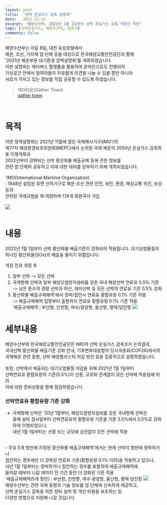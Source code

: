 ```yaml
---
layout: post
title:  "선박 온실가스 감축 설명회"
date:   2021-12-15
excerpt: "해양수산부, 2022년 1월 1일부터 선박 온실가스 감축 개정안 적용"
tags: [선박온실가스, 해양수산부, 임윤서]
comments: False
---
```

해양수산부는 이달 8일, 대전 유성호텔에서<br>
해운, 조선, 기자재 업·단체 등을 대상으로 한국해양교통안전공단과 함께<br>
‘2021년 해운부문 대기환경 정책설명회’를 개최하였습니다.<br>
이번 설명회는 메타버스 플랫폼을 활용하여 온라인으로도 진행되어<br>
가상공간 안에서 참여자들이 자유롭게 의견을 나눌 수 있을 뿐만 아니라 <br>
서로가 가지고 있는 정보를 직접 공유할 수 있도록 하였습니다.<br>
> 게더타운(Gather Town)<br>
 <a href="https://gather.town/app/g1gZgxDQRAEzepPL/KOMSA" class="btn btn-success">gather town</a>
<br>

# 목적
이번 정책설명회는 2021년 11월에 열린 국제해사기구(IMO')의 <br>
제77차 해양환경보호위원회(MEPC)에서 논의된 국제 해운의 2050년 온실가스 감축목표 이행계획과<br>
2022년부터 강화되는 선박 황산화물 배출규제 등에 관한 정보를<br>
관련 업·단체와 공유하고 이에 대한 대비를 당부하기 위해 개최되었습니다. <br>
<br>
'IMO(International Martime Organization)<br>
: 1948년 설립된 유엔 산하기구로 해운·조선 관련 안전, 보안, 환경, 해상교통 촉진, 보상 등과<br>
관련된 국제규범을 제·개정하며 174개 회원국이 가입<br>
<br>
<img src="/assets/img/imo.png"><br>
<br>
# 내용
2022년 1월 1일부터 선박 황산화물 배출기준이 강화되어 적용됩니다. 
대기오염물질의 하나인 황산화물(SOx)의 배출을 줄이기 위함입니다. 

개정 전과 개정 후
 1) 일부 선박 -> 모든 선박
 2) 국제항해 선박과 일부 해양오염방지설비를 갖춘 국내 해양선박 연료유 0.5% 기준<br>
	-> 낮은 톤수의 경량 선박과 어선, 레저선박 등 모든 선박의 연료유 기준 0.5% 강화
 3) 황산화물 배출규제해역'에서 정박/접안시 연료유 황함유량 0.1% 기준 적용<br>
	-> 배출규제해역 입항부터 출항까지 연료유 황함유량 0.1% 기준 적용<br>
 '배출규제해역 : 부산항, 인천항, 여수/광양항, 울산항, 평택/당진항
<img src="/assets/img/연료유.png"><br>
# 세부내용
해양수산부와 한국해양교통안전공단은 IMO의 선박 온실가스 감축조치 논의결과,<br>
국내선박 황산화물 배출기준 강화 안내, 기후변화대응협약 당사국총회(COP26)에서의<br>
국제해운 관련 동향, 선박 해양플라스틱 저감 방안 등을 집중적으로 설명하였습니다.<br>
<br>
또한, 선박에서 배출되는 대기오염물질 저감을 위해 2021년 1월 1일부터<br>
선박연료유 황함유량의 기준(0.5%)이 선종, 규모와 관계없이 모든 선박에 적용됨에 따라<br>
이에 대한 준비상황을 함께 점검하였습니다.<br>
### 선박연료유 황함유량 기준 강화
 - 국제항해 선박은 ’20년 1월부터, 해양오염방지설비를 갖춘 국내항해 선박은<br>
 올해 설비 검사일부터 선박연료유의 황함유량 기준을 기존 3.5%에서 0.5%로 강화하여 이행되었으나,<br>
 내년 1월 1일부터는 선종 또는 규모에 상관없이 모든 선박에 적용<br>
<br>
 - 주요 5개 항만에 지정된 황산화물 배출규제해역'에서는 현재 선박이 항만에 정박하거나<br>
 접안하는 경우에만 더 강화된 연료유 기준(황함유량 0.1% 이하)을 적용하고 있으나,<br>
 내년 1월 1일부터는 정박하거나 접안하는 경우를 포함하여 배출규제해역에<br>
 들어갈 때부터 나갈 때까지 전 기간 동안 더 강화된 기준 적용<br>
 '배출규제해역(5개 항만) : 부산항, 인천항, 여수·광양항, 울산항, 평택·당진항
<img src="/assets/img/ship.png"><br>
해양수산부는 관련 국제 동향과 기술 정보를 업·단체에 신속하게 제공하고,<br>
선박 온실가스 감축을 위한 장비 설치 및 개선 비용을 보조하는 등<br>
다양한 방법으로 지원해 나갈 것입니다.